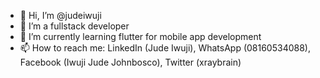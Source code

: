 - 👋 Hi, I’m @judeiwuji
- 👀 I’m a fullstack developer
- 🌱 I’m currently learning flutter for mobile app development
- 📫 How to reach me: LinkedIn (Jude Iwuji), WhatsApp (08160534088), Facebook (Iwuji Jude Johnbosco), Twitter (xraybrain)

<!---
judeiwuji/judeiwuji is a ✨ special ✨ repository because its `README.md` (this file) appears on your GitHub profile.
You can click the Preview link to take a look at your changes.
--->
